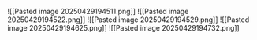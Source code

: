 ![[Pasted image 20250429194511.png]]
![[Pasted image 20250429194522.png]]
![[Pasted image 20250429194529.png]]
![[Pasted image 20250429194625.png]]
![[Pasted image 20250429194732.png]]
